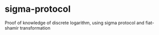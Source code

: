 # sigma-protocol
Proof of knowledge of discrete logarithm, using sigma protocol and fiat-shamir transformation
